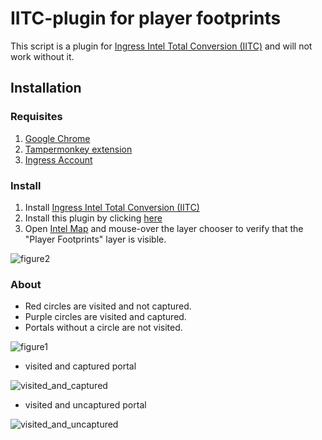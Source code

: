 # IITC-plugin for player footprints
This script is a plugin for [Ingress Intel Total Conversion (IITC)](https://iitc.app/) and will not work without it.

## Installation
### Requisites

1. [Google Chrome](http://google.com/chrome) 
2. [Tampermonkey extension](https://chrome.google.com/webstore/detail/tampermonkey/dhdgffkkebhmkfjojejmpbldmpobfkfo)
3. [Ingress Account](https://ingress.com/)

### Install

1. Install [Ingress Intel Total Conversion (IITC)](https://iitc.app/) 
2. Install this plugin by clicking [here](https://raw.githubusercontent.com/tfunato/iitc-plugin-player-footprints/main/iitc-plugin-player-footprints.user.js?inline=false)
3. Open [Intel Map](https://intel.ingress.com/intel) and mouse-over the layer chooser to verify that the "Player Footprints" layer is visible.

![figure2](https://user-images.githubusercontent.com/69743/107522833-704b2880-6bf7-11eb-84a8-ed9d92462d42.png)

### About
* Red circles are visited and not captured.
* Purple circles are visited and captured.
* Portals without a circle are not visited.

![figure1](https://user-images.githubusercontent.com/69743/107522824-6d503800-6bf7-11eb-80a2-a8dd80344fc9.png)

* visited and captured portal

![visited_and_captured](https://user-images.githubusercontent.com/69743/107524072-bbb20680-6bf8-11eb-93a9-9b10fd2151b4.png)

* visited and uncaptured portal

![visited_and_uncaptured](https://user-images.githubusercontent.com/69743/107524078-bc4a9d00-6bf8-11eb-9849-8e9b58367902.png)

